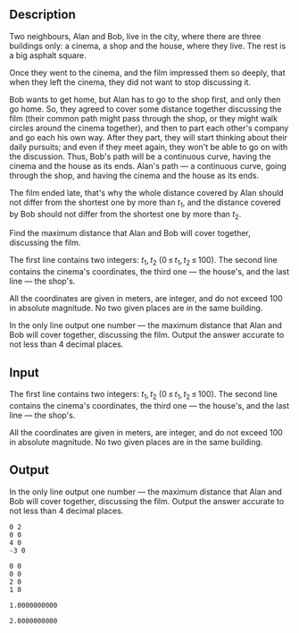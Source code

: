 ## Description

<div><p>Two neighbours, Alan and Bob, live in the city, where there are three buildings only: a cinema, a shop and the house, where they live. The rest is a big asphalt square. </p><p>Once they went to the cinema, and the film impressed them so deeply, that when they left the cinema, they did not want to stop discussing it.</p><p>Bob wants to get home, but Alan has to go to the shop first, and only then go home. So, they agreed to cover some distance together discussing the film (their common path might pass through the shop, or they might walk circles around the cinema together), and then to part each other's company and go each his own way. After they part, they will start thinking about their daily pursuits; and even if they meet again, they won't be able to go on with the discussion. Thus, Bob's path will be a continuous curve, having the cinema and the house as its ends. Alan's path — a continuous curve, going through the shop, and having the cinema and the house as its ends.</p><p>The film ended late, that's why the whole distance covered by Alan should not differ from the shortest one by more than <span class="tex-span"><i>t</i><sub class="lower-index">1</sub></span>, and the distance covered by Bob should not differ from the shortest one by more than <span class="tex-span"><i>t</i><sub class="lower-index">2</sub></span>.</p><p>Find the maximum distance that Alan and Bob will cover together, discussing the film.</p></div><div class="input-specification"><p>The first line contains two integers: <span class="tex-span"><i>t</i><sub class="lower-index">1</sub>, <i>t</i><sub class="lower-index">2</sub></span> (<span class="tex-span">0 ≤ <i>t</i><sub class="lower-index">1</sub>, <i>t</i><sub class="lower-index">2</sub> ≤ 100</span>). The second line contains the cinema's coordinates, the third one — the house's, and the last line — the shop's. </p><p>All the coordinates are given in meters, are integer, and do not exceed 100 in absolute magnitude. No two given places are in the same building.</p></div><div class="output-specification"><p>In the only line output one number — the maximum distance that Alan and Bob will cover together, discussing the film. Output the answer accurate to not less than 4 decimal places.</p></div>

## Input

<p>The first line contains two integers: <span class="tex-span"><i>t</i><sub class="lower-index">1</sub>, <i>t</i><sub class="lower-index">2</sub></span> (<span class="tex-span">0 ≤ <i>t</i><sub class="lower-index">1</sub>, <i>t</i><sub class="lower-index">2</sub> ≤ 100</span>). The second line contains the cinema's coordinates, the third one — the house's, and the last line — the shop's. </p><p>All the coordinates are given in meters, are integer, and do not exceed 100 in absolute magnitude. No two given places are in the same building.</p>

## Output

<p>In the only line output one number — the maximum distance that Alan and Bob will cover together, discussing the film. Output the answer accurate to not less than 4 decimal places.</p>





```input1
0 2
0 0
4 0
-3 0

```




```input2
0 0
0 0
2 0
1 0

```




```output1
1.0000000000

```




```output2
2.0000000000

```


